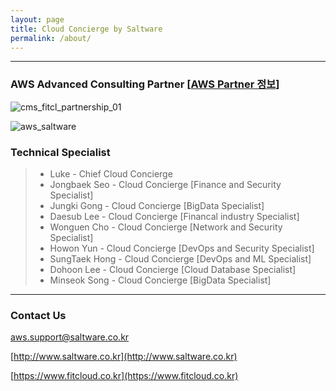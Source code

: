 ```yaml
---
layout: page
title: Cloud Concierge by Saltware
permalink: /about/
---
```

***

### AWS Advanced Consulting Partner [[AWS Partner 정보](https://aws.amazon.com/ko/partners/find/partnerdetails/?n=Saltware&id=001E000000xHZ4MIAW#psf-solutions)]
![cms_fitcl_partnership_01](https://user-images.githubusercontent.com/30482872/29053412-f0a528ca-7c2a-11e7-93d1-94664b2058fb.gif)

![aws_saltware](https://user-images.githubusercontent.com/29446742/29101274-1395a942-7cec-11e7-814d-edaf82bbb9b6.png)


### Technical Specialist
>- Luke - Chief Cloud Concierge
>- Jongbaek Seo - Cloud Concierge [Finance and Security Specialist]
>- Jungki Gong - Cloud Concierge [BigData Specialist]
>- Daesub Lee - Cloud Concierge [Financal industry Specialist]
>- Wonguen Cho - Cloud Concierge [Network and Security Specialist]
>- Howon Yun - Cloud Concierge [DevOps and Security Specialist]
>- SungTaek Hong - Cloud Concierge [DevOps and ML Specialist]
>- Dohoon Lee - Cloud Concierge [Cloud Database Specialist]
>- Minseok Song - Cloud Concierge [BigData Specialist]

***

### Contact Us

[aws.support@saltware.co.kr](mailto:aws.support@saltware.co.kr)

[http://www.saltware.co.kr](http://www.saltware.co.kr)

[https://www.fitcloud.co.kr](https://www.fitcloud.co.kr)

